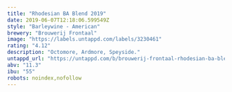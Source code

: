 ```yaml
---
title: "Rhodesian BA Blend 2019"
date: 2019-06-07T12:18:06.599549Z
style: "Barleywine - American"
brewery: "Brouwerij Frontaal"
image: "https://labels.untappd.com/labels/3230461"
rating: "4.12"
description: "Octomore, Ardmore, Speyside."
untappd_url: "https://untappd.com/b/brouwerij-frontaal-rhodesian-ba-blend-2019/3230461"
abv: "11.3"
ibu: "55"
robots: noindex,nofollow
---
```


